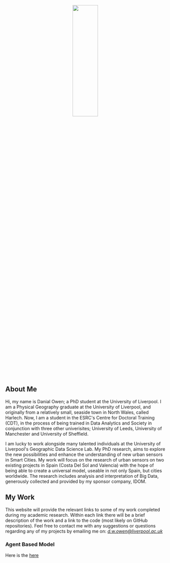 <p align="center">
  <img width="40%" height="30%" src="profile_2.jpg">
</p>

## About Me

Hi, my name is Danial Owen; a PhD student at the University of Liverpool. I am a Physical Geography graduate at the University of Liverpool, and originally from a relatively small, seaside town in North Wales, called Harlech. Now, I am a student in the ESRC's Centre for Doctoral Training (CDT), in the process of being trained in Data Analytics and Society in conjunction with three other univerisites; University of Leeds, University of Manchester and University of Sheffield.

I am lucky to work alongside many talented individuals at the University of Liverpool's Geographic Data Science Lab. My PhD research, aims to explore the new possibilities and enhance the understanding of new urban sensors in Smart Cities. My work will focus on the research of urban sensors on two existing projects in Spain (Costa Del Sol and Valencia) with the hope of being able to create a universal model, useable in not only Spain, but cities worldwide. The research includes analysis and interpretation of Big Data, generously collected and provided by my sponsor company, IDOM.  

## My Work

This website will provide the relevant links to some of my work completed during my academic research. Within each link there will be a brief description of the work and a link to the code (most likely on GitHub repositories). Feel free to contact me with any suggestions or questions regarding any of my projects by emailing me on: *d.w.owen@liverpool.ac.uk*

### Agent Based Model 

Here is the [here](ABM.md)

